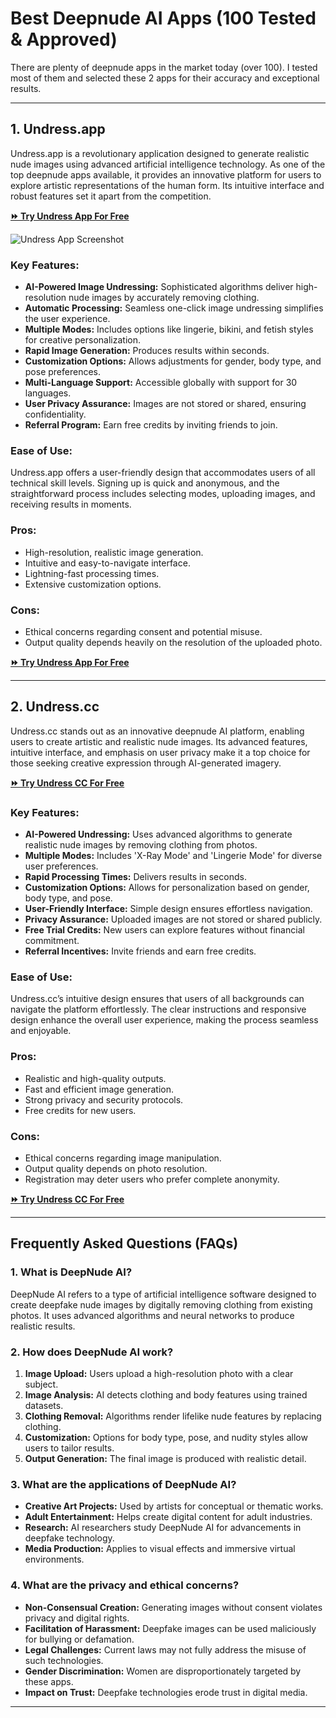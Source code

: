 # Best Deepnude AI Apps (100 Tested & Approved)

There are plenty of deepnude apps in the market today (over 100). I tested most of them and selected these 2 apps for their accuracy and exceptional results.

---

## 1. Undress.app

Undress.app is a revolutionary application designed to generate realistic nude images using advanced artificial intelligence technology. As one of the top deepnude apps available, it provides an innovative platform for users to explore artistic representations of the human form. Its intuitive interface and robust features set it apart from the competition.

[**⏩ Try Undress App For Free**](https://bestaitools.top/fgRB)

![Undress App Screenshot](https://github.com/user-attachments/assets/f119116d-5a1f-4662-bdff-8afc50141e95)

### Key Features:
- **AI-Powered Image Undressing:** Sophisticated algorithms deliver high-resolution nude images by accurately removing clothing.
- **Automatic Processing:** Seamless one-click image undressing simplifies the user experience.
- **Multiple Modes:** Includes options like lingerie, bikini, and fetish styles for creative personalization.
- **Rapid Image Generation:** Produces results within seconds.
- **Customization Options:** Allows adjustments for gender, body type, and pose preferences.
- **Multi-Language Support:** Accessible globally with support for 30 languages.
- **User Privacy Assurance:** Images are not stored or shared, ensuring confidentiality.
- **Referral Program:** Earn free credits by inviting friends to join.

### Ease of Use:
Undress.app offers a user-friendly design that accommodates users of all technical skill levels. Signing up is quick and anonymous, and the straightforward process includes selecting modes, uploading images, and receiving results in moments.

### Pros:
- High-resolution, realistic image generation.
- Intuitive and easy-to-navigate interface.
- Lightning-fast processing times.
- Extensive customization options.

### Cons:
- Ethical concerns regarding consent and potential misuse.
- Output quality depends heavily on the resolution of the uploaded photo.

[**⏩ Try Undress App For Free**](https://bestaitools.top/fgRB)

---

## 2. Undress.cc

Undress.cc stands out as an innovative deepnude AI platform, enabling users to create artistic and realistic nude images. Its advanced features, intuitive interface, and emphasis on user privacy make it a top choice for those seeking creative expression through AI-generated imagery.

[**⏩ Try Undress CC For Free**](https://bestaitools.top/fgRB)

### Key Features:
- **AI-Powered Undressing:** Uses advanced algorithms to generate realistic nude images by removing clothing from photos.
- **Multiple Modes:** Includes 'X-Ray Mode' and 'Lingerie Mode' for diverse user preferences.
- **Rapid Processing Times:** Delivers results in seconds.
- **Customization Options:** Allows for personalization based on gender, body type, and pose.
- **User-Friendly Interface:** Simple design ensures effortless navigation.
- **Privacy Assurance:** Uploaded images are not stored or shared publicly.
- **Free Trial Credits:** New users can explore features without financial commitment.
- **Referral Incentives:** Invite friends and earn free credits.

### Ease of Use:
Undress.cc’s intuitive design ensures that users of all backgrounds can navigate the platform effortlessly. The clear instructions and responsive design enhance the overall user experience, making the process seamless and enjoyable.

### Pros:
- Realistic and high-quality outputs.
- Fast and efficient image generation.
- Strong privacy and security protocols.
- Free credits for new users.

### Cons:
- Ethical concerns regarding image manipulation.
- Output quality depends on photo resolution.
- Registration may deter users who prefer complete anonymity.

[**⏩ Try Undress CC For Free**](https://bestaitools.top/fgRB)

---

## Frequently Asked Questions (FAQs)

### **1. What is DeepNude AI?**
DeepNude AI refers to a type of artificial intelligence software designed to create deepfake nude images by digitally removing clothing from existing photos. It uses advanced algorithms and neural networks to produce realistic results.

### **2. How does DeepNude AI work?**
1. **Image Upload:** Users upload a high-resolution photo with a clear subject.
2. **Image Analysis:** AI detects clothing and body features using trained datasets.
3. **Clothing Removal:** Algorithms render lifelike nude features by replacing clothing.
4. **Customization:** Options for body type, pose, and nudity styles allow users to tailor results.
5. **Output Generation:** The final image is produced with realistic detail.

### **3. What are the applications of DeepNude AI?**
- **Creative Art Projects:** Used by artists for conceptual or thematic works.
- **Adult Entertainment:** Helps create digital content for adult industries.
- **Research:** AI researchers study DeepNude AI for advancements in deepfake technology.
- **Media Production:** Applies to visual effects and immersive virtual environments.

### **4. What are the privacy and ethical concerns?**
- **Non-Consensual Creation:** Generating images without consent violates privacy and digital rights.
- **Facilitation of Harassment:** Deepfake images can be used maliciously for bullying or defamation.
- **Legal Challenges:** Current laws may not fully address the misuse of such technologies.
- **Gender Discrimination:** Women are disproportionately targeted by these apps.
- **Impact on Trust:** Deepfake technologies erode trust in digital media.

---

